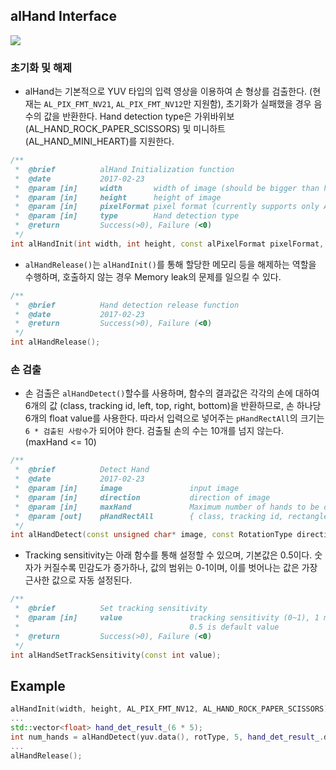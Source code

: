 ## alHand Interface

![][fig_hand_ex]

[fig_hand_ex]: figs/hand_example.png

### 초기화 및 해제
* alHand는 기본적으로 YUV 타입의 입력 영상을 이용하여 손 형상를 검출한다. (현재는 `AL_PIX_FMT_NV21`, `AL_PIX_FMT_NV12`만 지원함), 초기화가 실패했을 경우 음수의 값을 반환한다. Hand detection type은 가위바위보(AL_HAND_ROCK_PAPER_SCISSORS) 및 미니하트(AL_HAND_MINI_HEART)를 지원한다.
```cpp
/**
 *	@brief			alHand Initialization function
 *	@date			2017-02-23
 *	@param [in]	    width       width of image (should be bigger than height)
 *	@param [in]	    height      height of image
 *	@param [in]     pixelFormat pixel format (currently supports only AL_PIX_FMT_NV21 and AL_PIX_FMT_NV12)
 *	@param [in]     type        Hand detection type
 *	@return			Success(>0), Failure (<0)
 */
int alHandInit(int width, int height, const alPixelFormat pixelFormat, HandDetectionType type = AL_HAND_ROCK_PAPER_SCISSORS);
```

* `alHandRelease()`는 `alHandInit()`를 통해 할당한 메모리 등을 해제하는 역할을 수행하며, 호출하지 않는 경우 Memory leak의 문제를 일으킬 수 있다.
```cpp
/**
 *	@brief			Hand detection release function
 *	@date			2017-02-23
 *	@return			Success(>0), Failure (<0)
 */
int alHandRelease();
```

### 손 검출
* 손 검출은 `alHandDetect()`할수를 사용하며,  함수의 결과값은 각각의 손에 대하여 6개의 값 (class, tracking id, left, top, right, bottom)을 반환하므로, 손 하나당 6개의 float value를 사용한다. 따라서 입력으로 넣어주는 `pHandRectAll`의 크기는 `6 * 검출된 사람수`가 되어야 한다. 검출될 손의 수는 10개를 넘지 않는다. (maxHand <= 10)
```cpp
/**
 *	@brief			Detect Hand
 *	@date			2017-02-23
 *	@param [in]		image               input image
 *	@param [in]		direction           direction of image
 *	@param [in]     maxHand             Maximum number of hands to be detected. (<=10)
 *	@param [out]	pHandRectAll        { class, tracking id, rectangle(l, t, r, b) } array of hand
 */
int alHandDetect(const unsigned char* image, const RotationType direction, const int maxHand, float* pHandRectAll);
```

* Tracking sensitivity는 아래 함수를 통해 설정할 수 있으며, 기본값은 0.5이다. 숫자가 커질수록 민감도가 증가하나, 값의 범위는 0-1이며, 이를 벗어나는 값은 가장 근사한 값으로 자동 설정된다.
```cpp
/**
 *	@brief			Set tracking sensitivity
 *	@param [in]	    value               tracking sensitivity (0~1), 1 means most sensitive, 0 means least sensitive.
 *	                                    0.5 is default value
 *	@return			Success(>0), Failure (<0)
 */
int alHandSetTrackSensitivity(const int value);
```

## Example

```cpp
alHandInit(width, height, AL_PIX_FMT_NV12, AL_HAND_ROCK_PAPER_SCISSORS);
...
std::vector<float> hand_det_result_(6 * 5);
int num_hands = alHandDetect(yuv.data(), rotType, 5, hand_det_result_.data());
...
alHandRelease();
```
